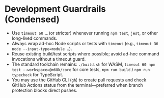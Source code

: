 # Development Guardrails (Condensed)

- Use `timeout 60 …` (or stricter) whenever running `npm test`, `jest`, or other long-lived commands.
- Always wrap ad-hoc Node scripts or tests with `timeout` (e.g., `timeout 30 node --input-type=module …`).
- Reuse existing build/test scripts where possible; avoid ad-hoc command invocations without a timeout guard.
- The standard toolchain remains: `./build.sh` for WASM, `timeout 60 npm test --workspace=@m68k/core` for core tests, `npm run build` / `npm run typecheck` for TypeScript.
- You may use the GitHub CLI (`gh`) to create pull requests and check GitHub Actions status from the terminal—preferred when branch protection blocks direct pushes.
